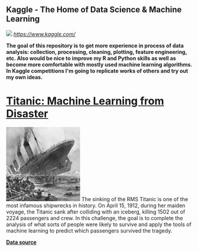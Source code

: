 ## Kaggle - The Home of Data Science & Machine Learning
![](https://www.kaggle.com/static/images/site-logo.png)
*https://www.kaggle.com/*

**The goal of this repository is to get more experience in process of data analysis: collection, processing, cleaning, plotting, feature engineering, etc. Also would be nice to improve my R and Python skills as well as become more comfortable with mostly used machine learning algorithms. In Kaggle competitions I'm going to replicate works of others and try out my own ideas.**

# [Titanic: Machine Learning from Disaster](https://www.kaggle.com/c/titanic#description)
![](/pics/titanic_small.png)
The sinking of the RMS Titanic is one of the most infamous shipwrecks in history.  On April 15, 1912, during her maiden voyage, the Titanic sank after colliding with an iceberg, killing 1502 out of 2224 passengers and crew. In this challenge, the goal is to complete the analysis of what sorts of people were likely to survive and apply the tools of machine learning to predict which passengers survived the tragedy. 

[**Data source**](https://www.kaggle.com/c/titanic/data)


